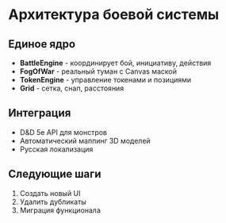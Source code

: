# Архитектура боевой системы

## Единое ядро
- **BattleEngine** - координирует бой, инициативу, действия
- **FogOfWar** - реальный туман с Canvas маской  
- **TokenEngine** - управление токенами и позициями
- **Grid** - сетка, снап, расстояния

## Интеграция
- D&D 5e API для монстров
- Автоматический маппинг 3D моделей
- Русская локализация

## Следующие шаги
1. Создать новый UI
2. Удалить дубликаты  
3. Миграция функционала